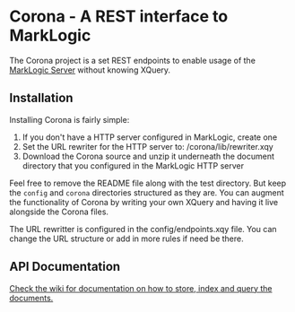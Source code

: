 # Corona - A REST interface to MarkLogic

The Corona project is a set REST endpoints to enable usage of the [MarkLogic Server] without knowing XQuery.

## Installation

Installing Corona is fairly simple:

1. If you don't have a HTTP server configured in MarkLogic, create one
2. Set the URL rewriter for the HTTP server to: /corona/lib/rewriter.xqy
3. Download the Corona source and unzip it underneath the document directory that you configured in the MarkLogic HTTP server

Feel free to remove the README file along with the test directory.
But keep the `config` and `corona` directories structured as they are. You can
augment the functionality of Corona by writing your own XQuery and having it
live alongside the Corona files.

The URL rewritter is configured in the config/endpoints.xqy file. You can
change the URL structure or add in more rules if need be there.

## API Documentation
[Check the wiki for documentation on how to store, index and query the documents.](http://github.com/marklogic/Corona/wiki)

  [MarkLogic Server]: http://developer.marklogic.com
  [CRUD]: http://en.wikipedia.org/wiki/Create,_read,_update_and_delete
  [JSON]: http://json.org
